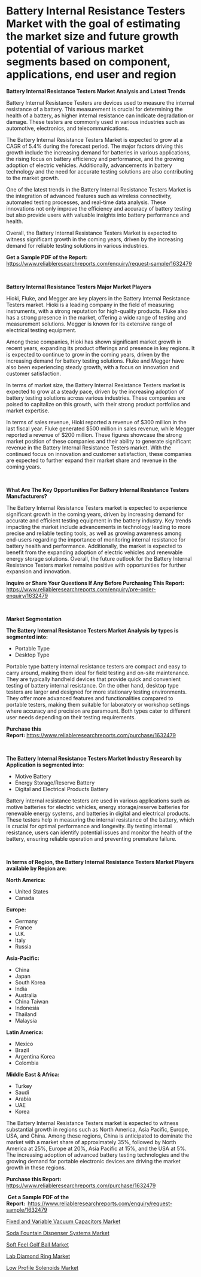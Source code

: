 <p><h1>Battery Internal Resistance Testers Market with the goal of estimating the market size and future growth potential of various market segments based on component, applications, end user and region</h1></p><p><strong>Battery Internal Resistance Testers Market Analysis and Latest Trends</strong></p>
<p><p>Battery Internal Resistance Testers are devices used to measure the internal resistance of a battery. This measurement is crucial for determining the health of a battery, as higher internal resistance can indicate degradation or damage. These testers are commonly used in various industries such as automotive, electronics, and telecommunications.</p><p>The Battery Internal Resistance Testers Market is expected to grow at a CAGR of 5.4% during the forecast period. The major factors driving this growth include the increasing demand for batteries in various applications, the rising focus on battery efficiency and performance, and the growing adoption of electric vehicles. Additionally, advancements in battery technology and the need for accurate testing solutions are also contributing to the market growth.</p><p>One of the latest trends in the Battery Internal Resistance Testers Market is the integration of advanced features such as wireless connectivity, automated testing processes, and real-time data analysis. These innovations not only improve the efficiency and accuracy of battery testing but also provide users with valuable insights into battery performance and health.</p><p>Overall, the Battery Internal Resistance Testers Market is expected to witness significant growth in the coming years, driven by the increasing demand for reliable testing solutions in various industries.</p></p>
<p><strong>Get a Sample PDF of the Report:&nbsp;</strong> <a href="https://www.reliableresearchreports.com/enquiry/request-sample/1632479">https://www.reliableresearchreports.com/enquiry/request-sample/1632479</a></p>
<p>&nbsp;</p>
<p><strong>Battery Internal Resistance Testers Major Market Players</strong></p>
<p><p>Hioki, Fluke, and Megger are key players in the Battery Internal Resistance Testers market. Hioki is a leading company in the field of measuring instruments, with a strong reputation for high-quality products. Fluke also has a strong presence in the market, offering a wide range of testing and measurement solutions. Megger is known for its extensive range of electrical testing equipment.</p><p>Among these companies, Hioki has shown significant market growth in recent years, expanding its product offerings and presence in key regions. It is expected to continue to grow in the coming years, driven by the increasing demand for battery testing solutions. Fluke and Megger have also been experiencing steady growth, with a focus on innovation and customer satisfaction.</p><p>In terms of market size, the Battery Internal Resistance Testers market is expected to grow at a steady pace, driven by the increasing adoption of battery testing solutions across various industries. These companies are poised to capitalize on this growth, with their strong product portfolios and market expertise.</p><p>In terms of sales revenue, Hioki reported a revenue of $300 million in the last fiscal year. Fluke generated $500 million in sales revenue, while Megger reported a revenue of $200 million. These figures showcase the strong market position of these companies and their ability to generate significant revenue in the Battery Internal Resistance Testers market. With the continued focus on innovation and customer satisfaction, these companies are expected to further expand their market share and revenue in the coming years.</p></p>
<p>&nbsp;</p>
<p><strong>What Are The Key Opportunities For Battery Internal Resistance Testers Manufacturers?</strong></p>
<p><p>The Battery Internal Resistance Testers market is expected to experience significant growth in the coming years, driven by increasing demand for accurate and efficient testing equipment in the battery industry. Key trends impacting the market include advancements in technology leading to more precise and reliable testing tools, as well as growing awareness among end-users regarding the importance of monitoring internal resistance for battery health and performance. Additionally, the market is expected to benefit from the expanding adoption of electric vehicles and renewable energy storage solutions. Overall, the future outlook for the Battery Internal Resistance Testers market remains positive with opportunities for further expansion and innovation.</p></p>
<p><strong>Inquire or Share Your Questions If Any Before Purchasing This Report:</strong> <a href="https://www.reliableresearchreports.com/enquiry/pre-order-enquiry/1632479">https://www.reliableresearchreports.com/enquiry/pre-order-enquiry/1632479</a></p>
<p>&nbsp;</p>
<p><strong>Market Segmentation</strong></p>
<p><strong>The Battery Internal Resistance Testers Market Analysis by types is segmented into:</strong></p>
<p><ul><li>Portable Type</li><li>Desktop Type</li></ul></p>
<p><p>Portable type battery internal resistance testers are compact and easy to carry around, making them ideal for field testing and on-site maintenance. They are typically handheld devices that provide quick and convenient testing of battery internal resistance. On the other hand, desktop type testers are larger and designed for more stationary testing environments. They offer more advanced features and functionalities compared to portable testers, making them suitable for laboratory or workshop settings where accuracy and precision are paramount. Both types cater to different user needs depending on their testing requirements.</p></p>
<p><strong>Purchase this Report:&nbsp;</strong><a href="https://www.reliableresearchreports.com/purchase/1632479">https://www.reliableresearchreports.com/purchase/1632479</a></p>
<p>&nbsp;</p>
<p><strong>The Battery Internal Resistance Testers Market Industry Research by Application is segmented into:</strong></p>
<p><ul><li>Motive Battery</li><li>Energy Storage/Reserve Battery</li><li>Digital and Electrical Products Battery</li></ul></p>
<p><p>Battery internal resistance testers are used in various applications such as motive batteries for electric vehicles, energy storage/reserve batteries for renewable energy systems, and batteries in digital and electrical products. These testers help in measuring the internal resistance of the battery, which is crucial for optimal performance and longevity. By testing internal resistance, users can identify potential issues and monitor the health of the battery, ensuring reliable operation and preventing premature failure.</p></p>
<p>&nbsp;</p>
<p><strong>In terms of Region, the Battery Internal Resistance Testers Market Players available by Region are:</strong></p>
<p>
    <p> <strong> North America: </strong>
        <ul>
            <li>United States</li>
            <li>Canada</li>
        </ul>
        </p> 
    <p> <strong> Europe: </strong>
        <ul>
            <li>Germany</li>
            <li>France</li>
            <li>U.K.</li>
            <li>Italy</li>
            <li>Russia</li>
        </ul>
        </p> 
    <p> <strong> Asia-Pacific: </strong>
        <ul>
            <li>China</li>
            <li>Japan</li>
            <li>South Korea</li>
            <li>India</li>
            <li>Australia</li>
            <li>China Taiwan</li>
            <li>Indonesia</li>
            <li>Thailand</li>
            <li>Malaysia</li>
        </ul>
        </p> 
    <p> <strong> Latin America: </strong>
        <ul>
            <li>Mexico</li>
            <li>Brazil</li>
            <li>Argentina Korea</li>
            <li>Colombia</li>
        </ul>
        </p> 
    <p> <strong> Middle East & Africa: </strong>
        <ul>
            <li>Turkey</li>
            <li>Saudi</li>
            <li>Arabia</li>
            <li>UAE</li>
            <li>Korea</li>
        </ul>
    </p>
    </p>
<p><p>The Battery Internal Resistance Testers market is expected to witness substantial growth in regions such as North America, Asia Pacific, Europe, USA, and China. Among these regions, China is anticipated to dominate the market with a market share of approximately 35%, followed by North America at 25%, Europe at 20%, Asia Pacific at 15%, and the USA at 5%. The increasing adoption of advanced battery testing technologies and the growing demand for portable electronic devices are driving the market growth in these regions.</p></p>
<p><strong>Purchase this Report: </strong><a href="https://www.reliableresearchreports.com/purchase/1632479">https://www.reliableresearchreports.com/purchase/1632479</a></p>
<p>&nbsp;<strong>Get a Sample PDF of the Report:&nbsp;&nbsp;</strong><a href="https://www.reliableresearchreports.com/enquiry/request-sample/1632479">https://www.reliableresearchreports.com/enquiry/request-sample/1632479</a></p>
<p><strong></strong></p>
<p><p><a href="https://adventurous-uranium-ef9.notion.site/Fixed-and-Variable-Vacuum-Capacitors-Market-Size-Furnishes-Valuable-Information-Encompassing-Market--798ec2bf4b824a0a8f34285fee63a6c7">Fixed and Variable Vacuum Capacitors Market</a></p><p><a href="https://github.com/nicholepatriciadoylenwnrjr0/Market-Research-Report-List-1/blob/main/soda-fountain-dispenser-systems-market.md">Soda Fountain Dispenser Systems Market</a></p><p><a href="https://view.publitas.com/reportprime-1/soft-feel-golf-ball-market-research-report-provides-critical-insights-that-can-help-shape-business-development-and-investment-strategies/">Soft Feel Golf Ball Market</a></p><p><a href="https://view.publitas.com/reportprime-1/decoding-the-lab-diamond-ring-market-a-deep-dive-into-the-latest-market-trends-market-segmentation-and-competitive-analysis/">Lab Diamond Ring Market</a></p><p><a href="https://carnation-joke-41f.notion.site/Low-Profile-Solenoids-Market-Size-Reflecting-a-Forecast-Till-2031-Market-By-Type-By-Application-an-15c5db384ceb4bb48052f8bd78c6ef71">Low Profile Solenoids Market</a></p></p>